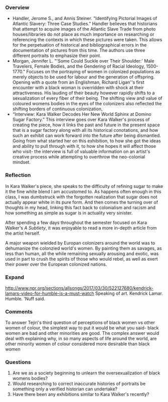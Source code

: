 ### Overview
* Handler, Jerome S., and Annis Steiner. "Identifying Pictorial Images of Atlantic Slavery: Three Case Studies." 
Handler believes that historians that attempt to acquire images of the Atlantic Slave Trade from photo houses/libraries do not place as much importance on researching or referencing the contexts in which these pictures were taken. This allows for the perpetuation of historical and bibliographical errors in the documentation of pictures from this time. The authors use three different portraits to emphasize their point.
* Morgan, Jennifer L. "'Some Could Suckle over Their Shoulder:' Male Travelers, Female Bodies, and the Gendering of Racial Ideology, 1500-1770."
Focuses on the portraying of women in colonized populations as merely objects to be used for labour and the generation of offspring. Opening with a quote from an Englishman, Richard Ligan''s first encounter with a black woman is overridden with shock at their attractiveness. His lauding of their beauty however rapidly shifts to a sexualization of every fiber of their being. The shifting view and value of coloured womens bodies in the eyes of the colonizers also reflected the shifting borders of continuous colonization, 
* “Interview: Kara Walker Decodes Her New World Sphinx at Domino Sugar Factory.”
This interview goes over Kara Walker's process of creating the piece, how it links the past and future in the present space that is a sugar factory along with all its historical conotations, and how such an exhibit can work forward into the future after being dismantled. Going from what started her on this exhibition, to how she got the ideas and ability to pull through with it, to how she hopes it will affect those who visit- the interview is full of valuable information on an artist's creative process while attempting to overthrow the neo-colonial mindset. 
### Reflection
In Kara Walker's piece, she speaks to the difficulty of refining sugar to make it the fine white blend I am accustomed to. As happens often enough in this class, I was dumbstruck with the forgotten realization that sugar does not actually appear white in its pure form. And then comes the turning over of thoughts in my head, linking this fact back to colonialism and racism and how something as simple as sugar is in actuality very sinister. 

After spending a few days throughout the semester focused on Kara Walker's *A Subtlety*, it was enjoyable to read a more in-depth article from the artist herself.

A major weapon wielded by Europan colonizers around the world was to dehumanize the colonzied world's women. By painting them as savages, as less than human, all the while remaining sexually arousing and exotic, was used in part to crush the spirits of those who would rebel, as well as exert their power over the European colonized nations. 
### Expand
http://www.npr.org/sections/allsongs/2017/03/30/522127680/kendrick-lamars-video-for-humble-is-a-must-watch
Speaking of art. Kendrick Lamar. Humble. 'Nuff said.
### Comments
To answer Tejiri's third question of perceptions of black women vs other women of colour, the simplest way to put it would be what you said- black women are bad and other minorities are good. The complex answer would deal with explaining why, in so many aspects of life around the world, are other minority women of colour considered more desirable than black women 
### Questions
1. Are we as a society beginning to unlearn the oversexualization of black womens bodies?
2. Would researching to correct inaccurate histories of portraits be something only a verified historian can undertake?
3. Have there been any exhibitions similar to Kara Walker's recently?
